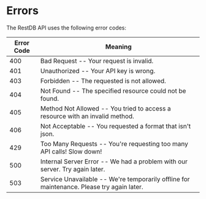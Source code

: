 # Errors

The RestDB API uses the following error codes:


Error Code | Meaning
---------- | -------
400 | Bad Request -- Your request is invalid.
401 | Unauthorized -- Your API key is wrong.
403 | Forbidden -- The requested is not allowed.
404 | Not Found -- The specified resource could not be found.
405 | Method Not Allowed -- You tried to access a resource with an invalid method.
406 | Not Acceptable -- You requested a format that isn't json.
429 | Too Many Requests -- You're requesting too many API calls! Slow down!
500 | Internal Server Error -- We had a problem with our server. Try again later.
503 | Service Unavailable -- We're temporarily offline for maintenance. Please try again later.
